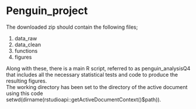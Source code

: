 # Penguin_project
The downloaded zip should contain the following files; 
1. data_raw
2. data_clean
3. functions 
4. figures

Along with these, there is a main R script, referred to as penguin_analysisQ4 that includes all the necessary statistical tests and code to produce the resulting figures.  
The working directory has been set to the directory of the active document using this code setwd(dirname(rstudioapi::getActiveDocumentContext()$path)).  
